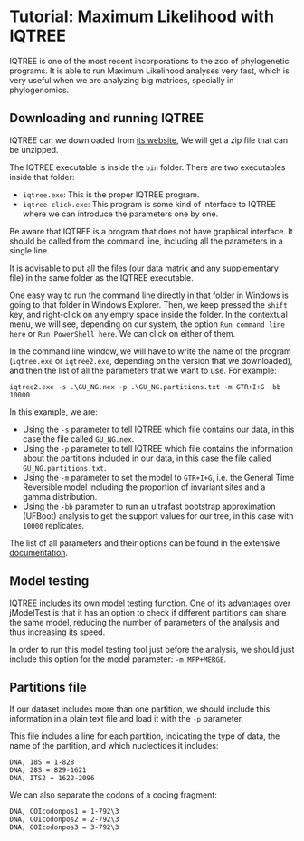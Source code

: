 # Tutorial: Maximum Likelihood with IQTREE

IQTREE is one of the most recent incorporations to the zoo of phylogenetic programs. It is able to run Maximum Likelihood analyses very fast, which is very useful when we are analyzing big matrices, specially in phylogenomics.

## Downloading and running IQTREE

IQTREE can we downloaded from [its website](http://www.iqtree.org/), We will get a zip file that can be unzipped.

The IQTREE executable is inside the `bin` folder. There are two executables inside that folder:

- `iqtree.exe`: This is the proper IQTREE program.
- `iqtree-click.exe`: This program is some kind of interface to IQTREE where we can introduce the parameters one by one.

Be aware that IQTREE is a program that does not have graphical interface. It should be called from the command line, including all the parameters in a single line.

It is advisable to put all the files (our data matrix and any supplementary file) in the same folder as the IQTREE executable.

One easy way to run the command line directly in that folder in Windows is going to that folder in Windows Explorer. Then, we keep pressed the `shift` key, and right-click on any empty space inside the folder. In the contextual menu, we will see, depending on our system, the option `Run command line here` or `Run PowerShell here`. We can click on either of them.

In the command line window, we will have to write the name of the program (`iqtree.exe` or `iqtree2.exe`, depending on the version that we downloaded), and then the list of all the parameters that we want to use. For example:

```
iqtree2.exe -s .\GU_NG.nex -p .\GU_NG.partitions.txt -m GTR+I+G -bb 10000
```

In this example, we are:

- Using the `-s` parameter to tell IQTREE which file contains our data, in this case the file called `GU_NG.nex`.
- Using the `-p` parameter to tell IQTREE which file contains the information about the partitions included in our data, in this case the file called `GU_NG.partitions.txt`.
- Using the `-m` parameter to set the model to `GTR+I+G`, i.e. the General Time Reversible model including the proportion of invariant sites and a gamma distribution.
- Using the `-bb` parameter to run an ultrafast bootstrap approximation (UFBoot) analysis to get the support values for our tree, in this case with `10000` replicates.

The list of all parameters and their options can be found in the extensive [documentation](http://www.iqtree.org/doc/).

## Model testing

IQTREE includes its own model testing function. One of its advantages over jModelTest is that it has an option to check if different partitions can share the same model, reducing the number of parameters of the analysis and thus increasing its speed.

In order to run this model testing tool just before the analysis, we should just include this option for the model parameter: `-m MFP+MERGE`.

## Partitions file

If our dataset includes more than one partition, we should include this information in a plain text file and load it with the `-p` parameter.

This file includes a line for each partition, indicating the type of data, the name of the partition, and which nucleotides it includes:

```
DNA, 18S = 1-828
DNA, 28S = 829-1621
DNA, ITS2 = 1622-2096
```

We can also separate the codons of a coding fragment:

```
DNA, COIcodonpos1 = 1-792\3
DNA, COIcodonpos2 = 2-792\3
DNA, COIcodonpos3 = 3-792\3
```
